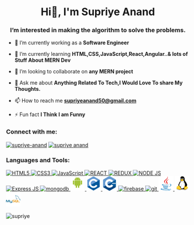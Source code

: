 <h1 align="center">Hi👋, I'm Supriye Anand</h1>
<h3 align="center">I’m interested in making the algorithm to solve the problems.</h3>

- 🔭 I’m currently working as a **Software Engineer**

- 🌱 I’m currently learning **HTML,CSS,JavaScript,React,Angular..& lots of Stuff About MERN Dev**

- 👯 I’m looking to collaborate on **any MERN project**

- 💬 Ask me about **Anything Related To Tech,I Would Love To share My Thoughts.**

- 📫 How to reach me **supriyeanand50@gmail.com**

- ⚡ Fun fact **I Think I am Funny**

<h3 align="left">Connect with me:</h3>
<p align="left">
<a href="https://linkedin.com/in/supriye" target="blank"><img align="center" src="https://raw.githubusercontent.com/rahuldkjain/github-profile-readme-generator/master/src/images/icons/Social/linked-in-alt.svg" alt="supriye-anand" height="30" width="40" /></a>
<a href="https://stackoverflow.com/users/supriye anand" target="blank"><img align="center" src="https://raw.githubusercontent.com/rahuldkjain/github-profile-readme-generator/master/src/images/icons/Social/stack-overflow.svg" alt="supriye anand" height="30" width="40" /></a>
</p>

<h3 align="left">Languages and Tools:</h3>
<p align="left"> <a href="https://html.com/" target="_blank"> <img src="https://www.svgrepo.com/show/303205/html-5-logo.svg" alt="HTML5" width="40" height="40"/> </a>
<a href="https://developer.mozilla.org/en-US/docs/Web/CSS" target="_blank"> <img src="https://www.svgrepo.com/show/452185/css-3.svg" alt="CSS3" width="40" height="40"/> </a>
<a href="https://www.javascript.com/" target="_blank"> <img src="https://www.svgrepo.com/show/303206/javascript-logo.svg" alt="JavaScript" width="40" height="40"/> </a>
<a href="https://react.dev/" target="_blank"> <img src="https://www.svgrepo.com/show/493719/react-javascript-js-framework-facebook.svg" alt="REACT" width="40" height="40"/> </a>
<a href="https://redux.js.org/" target="_blank"> <img src="https://www.svgrepo.com/show/452093/redux.svg" alt="REDUX" width="40" height="40"/> </a>
<a href="https://nodejs.org/en" target="_blank"> <img src="https://www.svgrepo.com/show/452075/node-js.svg" alt="NODE JS" width="40" height="40"/> </a>
<a href="https://expressjs.com/" target="_blank"> <img src="https://www.svgrepo.com/show/330398/express.svg" alt="Express JS" width="40" height="40"/> </a>
<a href="https://www.mongodb.com/" target="_blank"> <img src="https://www.svgrepo.com/show/331488/mongodb.svg" alt="mongodb" width="40" height="40"/> </a>
<a href="https://developer.android.com" target="_blank"> <img src="https://raw.githubusercontent.com/devicons/devicon/master/icons/android/android-original-wordmark.svg" alt="android" width="40" height="40"/> </a> <a href="https://www.cprogramming.com/" target="_blank"> <img src="https://raw.githubusercontent.com/devicons/devicon/master/icons/c/c-original.svg" alt="c" width="40" height="40"/> </a> <a href="https://www.w3schools.com/cpp/" target="_blank"> <img src="https://raw.githubusercontent.com/devicons/devicon/master/icons/cplusplus/cplusplus-original.svg" alt="cplusplus" width="40" height="40"/> </a> <a href="https://firebase.google.com/" target="_blank"> <img src="https://www.vectorlogo.zone/logos/firebase/firebase-icon.svg" alt="firebase" width="40" height="40"/> </a> <a href="https://git-scm.com/" target="_blank"> <img src="https://www.vectorlogo.zone/logos/git-scm/git-scm-icon.svg" alt="git" width="40" height="40"/> </a> <a href="https://www.java.com" target="_blank"> <img src="https://raw.githubusercontent.com/devicons/devicon/master/icons/java/java-original.svg" alt="java" width="40" height="40"/> </a> <a href="https://www.linux.org/" target="_blank"> <img src="https://raw.githubusercontent.com/devicons/devicon/master/icons/linux/linux-original.svg" alt="linux" width="40" height="40"/> </a> <a href="https://www.mysql.com/" target="_blank"> <img src="https://raw.githubusercontent.com/devicons/devicon/master/icons/mysql/mysql-original-wordmark.svg" alt="mysql" width="40" height="40"/> </a> </p>

<p><img align="center" src="https://github-readme-stats.vercel.app/api/top-langs?username=supriye&show_icons=true&theme=tokyonight&title_color=384d99&text_color=7a6262&bg_color=921717&locale=en&layout=compact" alt="supriye" /></p>
